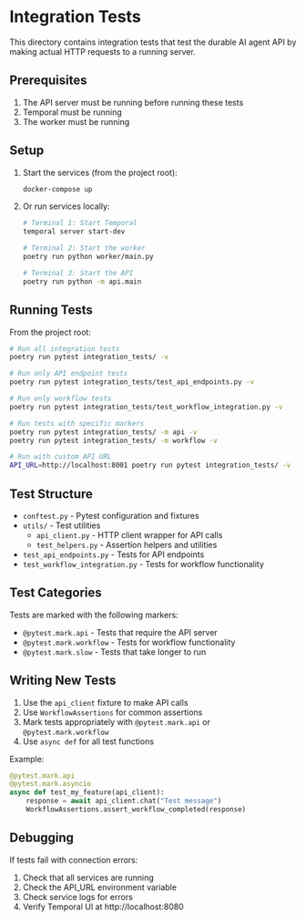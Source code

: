 # Integration Tests

This directory contains integration tests that test the durable AI agent API by making actual HTTP requests to a running server.

## Prerequisites

1. The API server must be running before running these tests
2. Temporal must be running
3. The worker must be running

## Setup

1. Start the services (from the project root):
   ```bash
   docker-compose up
   ```

2. Or run services locally:
   ```bash
   # Terminal 1: Start Temporal
   temporal server start-dev
   
   # Terminal 2: Start the worker
   poetry run python worker/main.py
   
   # Terminal 3: Start the API
   poetry run python -m api.main
   ```

## Running Tests

From the project root:

```bash
# Run all integration tests
poetry run pytest integration_tests/ -v

# Run only API endpoint tests
poetry run pytest integration_tests/test_api_endpoints.py -v

# Run only workflow tests
poetry run pytest integration_tests/test_workflow_integration.py -v

# Run tests with specific markers
poetry run pytest integration_tests/ -m api -v
poetry run pytest integration_tests/ -m workflow -v

# Run with custom API URL
API_URL=http://localhost:8001 poetry run pytest integration_tests/ -v
```

## Test Structure

- `conftest.py` - Pytest configuration and fixtures
- `utils/` - Test utilities
  - `api_client.py` - HTTP client wrapper for API calls
  - `test_helpers.py` - Assertion helpers and utilities
- `test_api_endpoints.py` - Tests for API endpoints
- `test_workflow_integration.py` - Tests for workflow functionality

## Test Categories

Tests are marked with the following markers:
- `@pytest.mark.api` - Tests that require the API server
- `@pytest.mark.workflow` - Tests for workflow functionality
- `@pytest.mark.slow` - Tests that take longer to run

## Writing New Tests

1. Use the `api_client` fixture to make API calls
2. Use `WorkflowAssertions` for common assertions
3. Mark tests appropriately with `@pytest.mark.api` or `@pytest.mark.workflow`
4. Use `async def` for all test functions

Example:
```python
@pytest.mark.api
@pytest.mark.asyncio
async def test_my_feature(api_client):
    response = await api_client.chat("Test message")
    WorkflowAssertions.assert_workflow_completed(response)
```

## Debugging

If tests fail with connection errors:
1. Check that all services are running
2. Check the API_URL environment variable
3. Check service logs for errors
4. Verify Temporal UI at http://localhost:8080